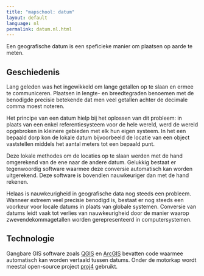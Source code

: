 ```yaml
---
title: "mapschool: datum"
layout: default
language: nl
permalink: datum.nl.html
---
```


Een geografische datum is een speficieke manier om plaatsen op aarde te meten.


## Geschiedenis

Lang geleden was het ingewikkeld om lange getallen op te slaan en ermee te communiceren. Plaatsen in lengte- en breedtegraden benoemen met de benodigde precisie betekende dat men veel getallen achter de decimale comma moest noteren.

Het principe van een datum hielp bij het oplossen van dit probleem: in plaats van een enkel referentiesysteem voor de hele wereld, werd de wereld opgebroken in kleinere gebieden met elk hun eigen systeem. In het een bepaald dorp kon de lokale datum bijvoorbeeld de locatie van een object vaststellen middels het aantal meters tot een bepaald punt.

Deze lokale methodes om de locaties op te slaan werden met de hand omgerekend van de ene naar de andere datum. Gelukkig bestaat er tegenwoordig software waarmee deze conversie automatisch kan worden uitgerekend. Deze software is bovendien nauwkeuriger dan met de hand rekenen.

Helaas is nauwkeurigheid in geografische data nog steeds een probleem. Wanneer extreem veel precisie benodigd is, bestaat er nog steeds een voorkeur voor locale datums in plaats van globale systemen. Conversie van datums leidt vaak tot verlies van nauwkeurigheid door de manier waarop zwevendekommagetallen worden gerepresenteerd in computersystemen.


## Technologie

Gangbare GIS software zoals [QGIS](http://www.qgis.org/) en [ArcGIS](http://www.esri.com/software/arcgis) bevatten code waarmee automatisch kan worden vertaald tussen datums. Onder de motorkap wordt meestal open-source project [proj4](http://trac.osgeo.org/proj/) gebruikt.
